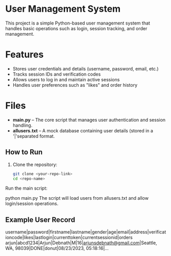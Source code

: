 # User Management System

This project is a simple Python-based user management system that handles basic operations such as login, session tracking, and order management.  

# Features
- Stores user credentials and details (username, password, email, etc.)  
- Tracks session IDs and verification codes  
- Allows users to log in and maintain active sessions  
- Handles user preferences such as "likes" and order history  

# Files
- **main.py** – The core script that manages user authentication and session handling.  
- **allusers.txt** – A mock database containing user details (stored in a '|'separated format.  

## How to Run
1. Clone the repository:  
   ```bash
   git clone <your-repo-link>
   cd <repo-name>
Run the main script:

python main.py
The script will load users from allusers.txt and allow login/session operations.

## Example User Record

username|password|firstname|lastname|gender|age|email|address|verificationcode|likes|lastlogin|currenttoken|currentsessionid|orders
arjun|abcd1234|Arjun|Debnath|M|16|arjunsdebnath@gmail.com|Seattle, WA, 98039|DONE|donut|08/23/2023, 05:18:16|...


